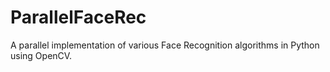 # ParallelFaceRec
A parallel implementation of various Face Recognition algorithms in Python using OpenCV.
